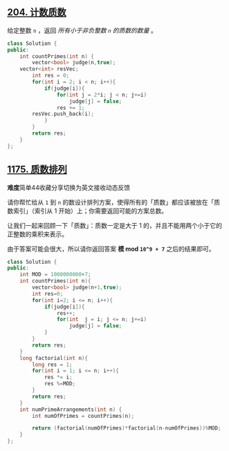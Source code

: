 ## [204. 计数质数](https://leetcode-cn.com/problems/count-primes/)

给定整数 `n` ，返回 *所有小于非负整数 `n` 的质数的数量* 。

```cpp
class Solution {
public:
    int countPrimes(int n) {
        vector<bool> judge(n,true);
	vector<int> resVec;
        int res = 0;
        for(int i = 2; i < n; i++){
            if(judge[i]){
                for(int j = 2*i; j < n; j+=i)
                    judge[j] = false;
                res += 1;
		resVec.push_back(i);
            }
        }
        return res;
    }
};
```



## [1175. 质数排列](https://leetcode-cn.com/problems/prime-arrangements/)

**难度**简单44收藏分享切换为英文接收动态反馈

请你帮忙给从 `1` 到 `n` 的数设计排列方案，使得所有的「质数」都应该被放在「质数索引」（索引从 1 开始）上；你需要返回可能的方案总数。

让我们一起来回顾一下「质数」：质数一定是大于 1 的，并且不能用两个小于它的正整数的乘积来表示。

由于答案可能会很大，所以请你返回答案 **模 mod `10^9 + 7`** 之后的结果即可。

```cpp
class Solution {
public:
    int MOD = 1000000000+7;
    int countPrimes(int n){
        vector<bool> judge(n+1,true);
        int res=0;
        for(int i=2; i <= n; i++){
            if(judge[i]){
                res++;
                for(int  j = i; j <= n; j+=i)
                    judge[j] = false;
            }
        }
        return res;
    }
    long factorial(int n){
        long res = 1;
        for(int i = 1; i <= n; i++){
            res *= i;
            res %=MOD;
        }
        return res;
    }
    int numPrimeArrangements(int n) {
        int numOfPrimes = countPrimes(n);

        return (factorial(numOfPrimes)*factorial(n-numOfPrimes))%MOD;
    }
};
```
